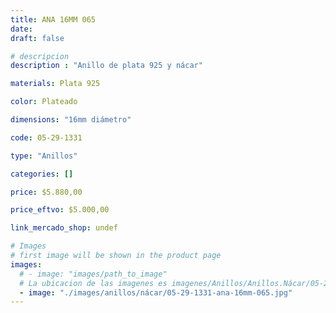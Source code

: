 ```yaml
---
title: ANA 16MM 065
date: 
draft: false

# descripcion
description : "Anillo de plata 925 y nácar"

materials: Plata 925

color: Plateado

dimensions: "16mm diámetro"

code: 05-29-1331

type: "Anillos"

categories: []

price: $5.880,00

price_eftvo: $5.000,00

link_mercado_shop: undef

# Images
# first image will be shown in the product page
images:
  # - image: "images/path_to_image"
  # La ubicacion de las imagenes es imagenes/Anillos/Anillos.Nácar/05-29-1331-ana-16mm-065
  - image: "./images/anillos/nácar/05-29-1331-ana-16mm-065.jpg"
---
```


